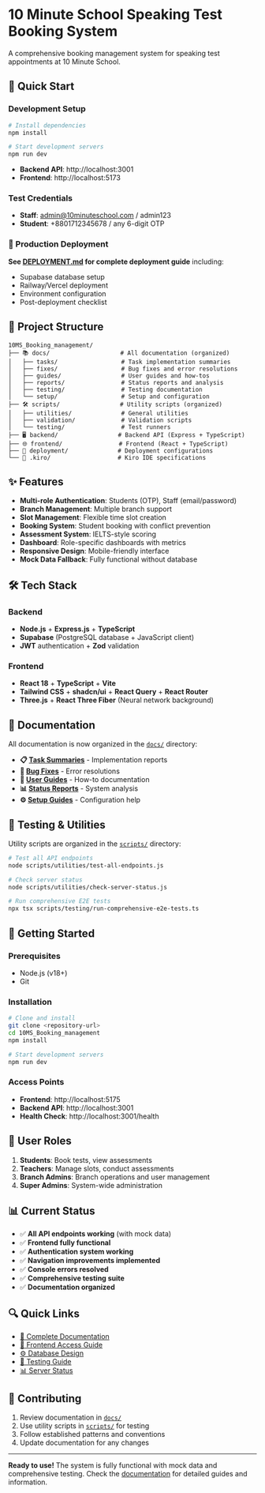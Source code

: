 # 10 Minute School Speaking Test Booking System

A comprehensive booking management system for speaking test appointments at 10 Minute School.

## 🚀 Quick Start

### Development Setup

```bash
# Install dependencies
npm install

# Start development servers
npm run dev
```

- **Backend API**: http://localhost:3001
- **Frontend**: http://localhost:5173

### Test Credentials
- **Staff**: admin@10minuteschool.com / admin123
- **Student**: +8801712345678 / any 6-digit OTP

### 🚀 Production Deployment

**See [DEPLOYMENT.md](./DEPLOYMENT.md) for complete deployment guide** including:
- Supabase database setup
- Railway/Vercel deployment
- Environment configuration
- Post-deployment checklist

## 📁 Project Structure

```
10MS_Booking_management/
├── 📚 docs/                    # All documentation (organized)
│   ├── tasks/                  # Task implementation summaries
│   ├── fixes/                  # Bug fixes and error resolutions
│   ├── guides/                 # User guides and how-tos
│   ├── reports/                # Status reports and analysis
│   ├── testing/                # Testing documentation
│   └── setup/                  # Setup and configuration
├── 🛠️ scripts/                 # Utility scripts (organized)
│   ├── utilities/              # General utilities
│   ├── validation/             # Validation scripts
│   └── testing/                # Test runners
├── 🖥️ backend/                 # Backend API (Express + TypeScript)
├── 🌐 frontend/                # Frontend (React + TypeScript)
├── 🚀 deployment/              # Deployment configurations
└── 🤖 .kiro/                   # Kiro IDE specifications
```

## ✨ Features

- **Multi-role Authentication**: Students (OTP), Staff (email/password)
- **Branch Management**: Multiple branch support
- **Slot Management**: Flexible time slot creation
- **Booking System**: Student booking with conflict prevention
- **Assessment System**: IELTS-style scoring
- **Dashboard**: Role-specific dashboards with metrics
- **Responsive Design**: Mobile-friendly interface
- **Mock Data Fallback**: Fully functional without database

## 🛠️ Tech Stack

### Backend
- **Node.js** + **Express.js** + **TypeScript**
- **Supabase** (PostgreSQL database + JavaScript client)
- **JWT** authentication + **Zod** validation

### Frontend  
- **React 18** + **TypeScript** + **Vite**
- **Tailwind CSS** + **shadcn/ui** + **React Query** + **React Router**
- **Three.js** + **React Three Fiber** (Neural network background)

## 📖 Documentation

All documentation is now organized in the [`docs/`](./docs/) directory:

- **📋 [Task Summaries](./docs/tasks/)** - Implementation reports
- **🔧 [Bug Fixes](./docs/fixes/)** - Error resolutions  
- **📖 [User Guides](./docs/guides/)** - How-to documentation
- **📊 [Status Reports](./docs/reports/)** - System analysis
- **⚙️ [Setup Guides](./docs/setup/)** - Configuration help

## 🧪 Testing & Utilities

Utility scripts are organized in the [`scripts/`](./scripts/) directory:

```bash
# Test all API endpoints
node scripts/utilities/test-all-endpoints.js

# Check server status  
node scripts/utilities/check-server-status.js

# Run comprehensive E2E tests
npx tsx scripts/testing/run-comprehensive-e2e-tests.ts
```

## 🚀 Getting Started

### Prerequisites
- Node.js (v18+)
- Git

### Installation
```bash
# Clone and install
git clone <repository-url>
cd 10MS_Booking_management
npm install

# Start development servers
npm run dev
```

### Access Points
- **Frontend**: http://localhost:5175
- **Backend API**: http://localhost:3001
- **Health Check**: http://localhost:3001/health

## 🎯 User Roles

1. **Students**: Book tests, view assessments
2. **Teachers**: Manage slots, conduct assessments  
3. **Branch Admins**: Branch operations and user management
4. **Super Admins**: System-wide administration

## 📊 Current Status

- ✅ **All API endpoints working** (with mock data)
- ✅ **Frontend fully functional** 
- ✅ **Authentication system working**
- ✅ **Navigation improvements implemented**
- ✅ **Console errors resolved**
- ✅ **Comprehensive testing suite**
- ✅ **Documentation organized**

## 🔍 Quick Links

- [📖 Complete Documentation](./docs/README.md)
- [🚀 Frontend Access Guide](./docs/guides/FRONTEND_ACCESS_GUIDE.md)
- [⚙️ Database Design](./docs/setup/DATABASE_DESIGN.md)
- [🧪 Testing Guide](./docs/guides/TASK19_E2E_TESTING_GUIDE.md)
- [📊 Server Status](./docs/reports/SERVER_STATUS_REPORT.md)

## 🤝 Contributing

1. Review documentation in [`docs/`](./docs/)
2. Use utility scripts in [`scripts/`](./scripts/) for testing
3. Follow established patterns and conventions
4. Update documentation for any changes

---

**Ready to use!** The system is fully functional with mock data and comprehensive testing. Check the [documentation](./docs/) for detailed guides and information.